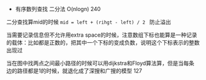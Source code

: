 + 有序数列查找  二分法  O(nlogn)   240



二分查找算mid的时候 `mid = left + (rihgt - left) / 2 ` 防止溢出

当需要记录信息但不允许用extra space的时候，注意数组下标也能算是一种记录的载体：比如都是正数的，把其中一个下标的变成负数，说明这个下标表示的整数出现过

当在图中找两点之间最小路径的时候可以用dijkstra和Floyd算法算，但是当每条边的路径都是1的时候，就退化成了深搜和广搜的模型  127
